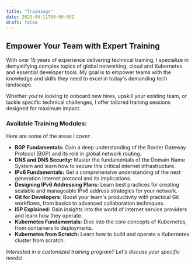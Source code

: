 ```yaml
---
title: "Trainings"
date: 2025-04-11T00:00:00Z
draft: false
---
```


## Empower Your Team with Expert Training

With over 15 years of experience delivering technical training, I specialize in demystifying complex topics of global networking, cloud and Kubernetes and essential developer tools. My goal is to empower teams with the knowledge and skills they need to excel in today's demanding tech landscape.

Whether you're looking to onboard new hires, upskill your existing team, or tackle specific technical challenges, I offer tailored training sessions designed for maximum impact.

### Available Training Modules:

Here are some of the areas I cover:

- **BGP Fundamentals:** Gain a deep understanding of the Border Gateway Protocol (BGP) and its role in global network routing.
- **DNS and DNS Security:** Master the fundamentals of the Domain Name System and learn how to secure this critical internet infrastructure.
- **IPv6 Fundamentals:** Get a comprehensive understanding of the next generation internet protocol and its implications.
- **Designing IPv6 Addressing Plans:** Learn best practices for creating scalable and manageable IPv6 address strategies for your network.
- **Git for Developers:** Boost your team's productivity with practical Git workflows, from basics to advanced collaboration techniques.
- **ISP Explained:** Gain insights into the world of internet service providers and learn how they operate.
- **Kubernetes Fundamentals:** Dive into the core concepts of Kubernetes, from containers to deployments.
- **Kubernetes from Scratch:** Learn how to build and operate a Kubernetes cluster from scratch.

_Interested in a customized training program?
Let's discuss your specific needs!_
